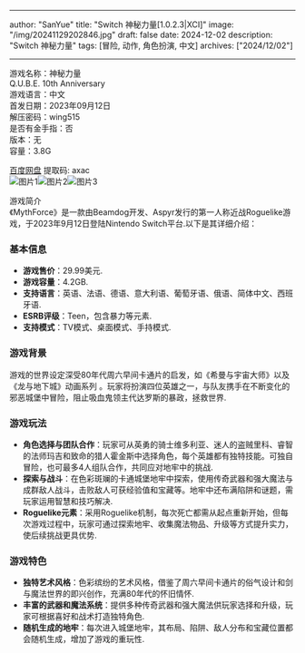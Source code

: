 
---
author: "SanYue"
title: "Switch 神秘力量[1.0.2.3|XCI]"
image: "/img/20241129202846.jpg"
draft: false
date: 2024-12-02
description: "Switch 神秘力量"
tags: [冒险, 动作, 角色扮演, 中文]
archives: ["2024/12/02"]

---

游戏名称：神秘力量   
Q.U.B.E. 10th Anniversary    
游戏语言：中文  
首发日期：2023年09月12日  
解压密码：wing515  
是否有金手指：否  
版本：无   
容量：3.8G

[百度网盘](https://pan.baidu.com/s/1OHKTnjqr9teZ3oxdjiASGQ) 提取码: axac  
![图片1](/img/d2a08b.jpg)![图片2](/img/9e60e6.jpg)![图片3](/img/40edf0.jpg)  

游戏简介  
《MythForce》是一款由Beamdog开发、Aspyr发行的第一人称近战Roguelike游戏，于2023年9月12日登陆Nintendo Switch平台.以下是其详细介绍：

### 基本信息
- **游戏售价**：29.99美元.
- **游戏容量**：4.2GB.
- **支持语言**：英语、法语、德语、意大利语、葡萄牙语、俄语、简体中文、西班牙语.
- **ESRB评级**：Teen，包含暴力等元素.
- **支持模式**：TV模式、桌面模式、手持模式.

### 游戏背景
游戏的世界设定深受80年代周六早间卡通片的启发，如《希曼与宇宙大师》以及《龙与地下城》动画系列 。玩家将扮演四位英雄之一，与队友携手在不断变化的邪恶城堡中冒险，阻止吸血鬼领主代达罗斯的暴政，拯救世界.

### 游戏玩法
- **角色选择与团队合作**：玩家可从英勇的骑士维多利亚、迷人的盗贼里科、睿智的法师玛吉和致命的猎人霍金斯中选择角色，每个英雄都有独特技能。可独自冒险，也可最多4人组队合作，共同应对地牢中的挑战.
- **探索与战斗**：在色彩斑斓的卡通城堡地牢中探索，使用传奇武器和强大魔法与成群敌人战斗，击败敌人可获经验值和宝藏等。地牢中还布满陷阱和谜题，需玩家运用智慧和技巧解决.
- **Roguelike元素**：采用Roguelike机制，每次死亡都需从起点重新开始，但每次游戏过程中，玩家可通过探索地牢、收集魔法物品、升级等方式提升实力，使后续挑战更具优势.

### 游戏特色
- **独特艺术风格**：色彩缤纷的艺术风格，借鉴了周六早间卡通片的俗气设计和剑与魔法世界的即兴创作，充满80年代的怀旧情怀.
- **丰富的武器和魔法系统**：提供多种传奇武器和强大魔法供玩家选择和升级，玩家可根据喜好和战术打造独特角色.
- **随机生成的地牢**：每次进入城堡地牢，其布局、陷阱、敌人分布和宝藏位置都会随机生成，增加了游戏的重玩性.
 
